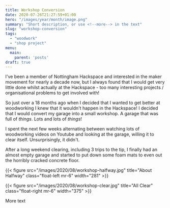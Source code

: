 ```yaml
---
title: Workshop Conversion
date: 2020-07-26T21:27:59+01:00
hero: "/images/year/month/image.png"
summary: "Short description, or use <!--more--> in the text"
slug: "workshop-conversion"
tags: 
  - "woodwork"
  - "shop project"
menu:
  main:
    parent: 'posts'
draft: true
---
```


I've been a member of Nottingham Hackspace and interested in the maker movement for nearly a decade now, but I always found that I would get very little done whilst actually at the Hackspace - too many interesting projects / organisational problems to get involved with!

So just over a 18 months ago when I decided that I wanted to get better at woodworking I knew that it wouldn't happen in the Hackspace! I decided that I would convert my garage into a small workshop. A garage that was full of _things_. Lots and lots of *things*!

I spent the next few weeks alternating between watching lots of woodworking videos on Youtube and looking at the garage, willing it to clear itself. Unsurprisingly, it didn't.

After a long weekend clearing, including 3 trips to the tip, I finally had an almost empty garage and started to put down some foam mats to even out the horribly cracked concrete floor.

{{< figure src="/images/2020/08/workshop-halfway.jpg" title="About Halfway" class="float-left mr-6" width="281" >}}

{{< figure src="/images/2020/08/workshop-clear.jpg" title="All Clear" class="float-right mr-6" width="375" >}}

More text
